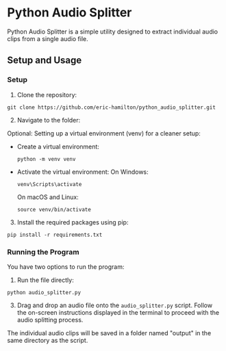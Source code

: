 # Python Audio Splitter

Python Audio Splitter is a simple utility designed to extract individual audio clips from a single audio file.

## Setup and Usage

### Setup
1. Clone the repository:
```
git clone https://github.com/eric-hamilton/python_audio_splitter.git
```

2. Navigate to the folder:

Optional: Setting up a virtual environment (venv) for a cleaner setup:
- Create a virtual environment:
  ```
  python -m venv venv
  ```

- Activate the virtual environment:
  On Windows:
  ```
  venv\Scripts\activate
  ```

  On macOS and Linux:
  ```
  source venv/bin/activate
  ```

3. Install the required packages using pip:
```
pip install -r requirements.txt
```
### Running the Program
You have two options to run the program:

1. Run the file directly:
```   
python audio_splitter.py 
```
3. Drag and drop an audio file onto the `audio_splitter.py` script.
Follow the on-screen instructions displayed in the terminal to proceed with the audio splitting process.

The individual audio clips will be saved in a folder named "output" in the same directory as the script.

